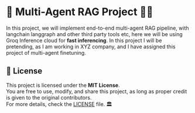 # 🎇  Multi-Agent RAG Project 🚀🎆
In this project, we will implement end-to-end multi-agent RAG pipeline, with langchain langgraph and other third party tools etc, here we will be using Groq Inference cloud for
**fast inferencing**.
In this project I will be pretending, as I am  working in XYZ company, and I have assigned this project of multi-agent finetuning.


## 📜 License
This project is licensed under the **MIT License**.  
You are free to use, modify, and share this project, as long as proper credit is given to the original contributors.  
For more details, check the [LICENSE](LICENSE) file. 🏛️

